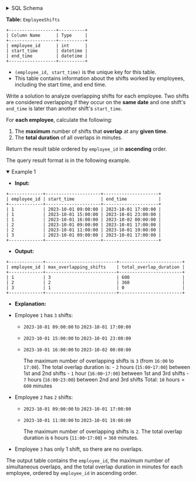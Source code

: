 <details>
<summary> SQL Schema</summary>

```sql
DROP TABLE IF EXISTS EmployeeShifts;

CREATE TABLE IF NOT EXISTS
  EmployeeShifts (employee_id int, start_time datetime, end_time datetime);

INSERT INTO
  EmployeeShifts 
VALUES
  (employee_id, start_time, end_time) values ('1', '2023-10-01 09:00:00', '2023-10-01 17:00:00'),
  (employee_id, start_time, end_time) values ('1', '2023-10-01 15:00:00', '2023-10-01 23:00:00'),
  (employee_id, start_time, end_time) values ('1', '2023-10-01 16:00:00', '2023-10-02 00:00:00'),
  (employee_id, start_time, end_time) values ('2', '2023-10-01 09:00:00', '2023-10-01 17:00:00'),
  (employee_id, start_time, end_time) values ('2', '2023-10-01 11:00:00', '2023-10-01 19:00:00'),
  (employee_id, start_time, end_time) values ('3', '2023-10-01 09:00:00', '2023-10-01 17:00:00');
```

</details>

**Table:** `EmployeeShifts`

```
+------------------+----------+
| Column Name      | Type     |
+------------------+----------+
| employee_id      | int      |
| start_time       | datetime |
| end_time         | datetime |
+------------------+----------+
```

- `(employee_id, start_time)` is the unique key for this table.
- This table contains information about the shifts worked by employees, including the start time, and end time.

Write a solution to analyze overlapping shifts for each employee. Two shifts are considered overlapping if they occur on the **same date** and one shift's `end_time` is later than another shift's `start_time`.

For **each employee**, calculate the following:

1. The **maximum** number of shifts that **overlap** at any **given time**.
2. The **total duration** of all overlaps in minutes.

Return the result table ordered by `employee_id` in **ascending** order.

The query result format is in the following example.

<details open>
<summary> Example 1</summary>

- **Input:** 

```
+-------------+---------------------+---------------------+
| employee_id | start_time          | end_time            |
+-------------+---------------------+---------------------+
| 1           | 2023-10-01 09:00:00 | 2023-10-01 17:00:00 |
| 1           | 2023-10-01 15:00:00 | 2023-10-01 23:00:00 |
| 1           | 2023-10-01 16:00:00 | 2023-10-02 00:00:00 |
| 2           | 2023-10-01 09:00:00 | 2023-10-01 17:00:00 |
| 2           | 2023-10-01 11:00:00 | 2023-10-01 19:00:00 |
| 3           | 2023-10-01 09:00:00 | 2023-10-01 17:00:00 |
+-------------+---------------------+---------------------+
```

- **Output:** 

```
+-------------+---------------------------+------------------------+
| employee_id | max_overlapping_shifts    | total_overlap_duration |
+-------------+---------------------------+------------------------+
| 1           | 3                         | 600                    |
| 2           | 2                         | 360                    |
| 3           | 1                         | 0                      |
+-------------+---------------------------+------------------------+
```

- **Explanation:** 

- Employee `1` has `3` shifts:
  + `2023-10-01 09:00:00` to `2023-10-01 17:00:00`
  + `2023-10-01 15:00:00` to `2023-10-01 23:00:00`
  + `2023-10-01 16:00:00` to `2023-10-02 00:00:00`

    The maximum number of overlapping shifts is `3` (from `16:00` to `17:00`). The total overlap duration is: - `2` hours (`15:00`-`17:00`) between 1st and 2nd shifts - `1` hour (`16:00`-`17:00`) between 1st and 3rd shifts - `7` hours (`16:00`-`23:00`) between 2nd and 3rd shifts Total: `10` hours = `600` minutes
- Employee `2` has `2` shifts:
  + `2023-10-01 09:00:00` to `2023-10-01 17:00:00`
  + `2023-10-01 11:00:00` to `2023-10-01 19:00:00`

    The maximum number of overlapping shifts is `2`. The total overlap duration is `6` hours (`11:00`-`17:00`) = `360` minutes.
- Employee `3` has only 1 shift, so there are no overlaps.

The output table contains the `employee_id`, the maximum number of simultaneous overlaps, and the total overlap duration in minutes for each employee, ordered by `employee_id` in ascending order.

</details>